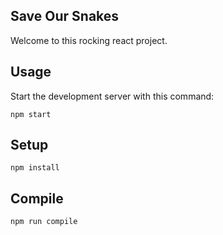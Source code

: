 
Save Our Snakes
---
 
Welcome to this rocking react project.

Usage
---
 
Start the development server with this command:
 
```
npm start
```
 
 
Setup
---
 
```
npm install
```

 
Compile
---
 
```
npm run compile
```